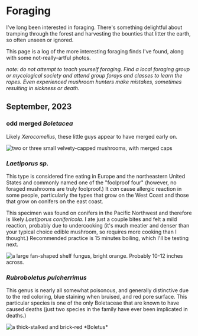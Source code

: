 # Foraging

I've long been interested in foraging. There's something delightful about tramping through the forest and harvesting the bounties that litter the earth, so often unseen or ignored.

This page is a log of the more interesting foraging finds I've found, along with some not-really-artful photos.

*note: do not attempt to teach yourself foraging. Find a local foraging group or mycological society and attend group forays and classes to learn the ropes. Even experienced mushroom hunters make mistakes, sometimes resulting in sickness or death.*

## September, 2023

### odd merged *Boletacea*

Likely *Xerocomellus*, these little guys appear to have merged early on.

![](/assets/photos/mushrooms/merged-xerocomellus.jpg "two or three small velvety-capped mushrooms, with merged caps")

### *Laetiporus sp.*

This type is considered fine eating in Europe and the northeastern United States and commonly named one of the "foolproof four" (however, no foraged mushrooms are truly foolproof.) It *can* cause allergic reaction in some people, particularly the types that grow on the West Coast and those that grow on conifers on the east coast.

This specimen was found on conifers in the Pacific Northwest and therefore is likely *Laetiporus conifericola*. I ate just a couple bites and felt a mild reaction, probably due to undercooking (it's much meatier and denser than your typical choice edible mushroom, so requires more cooking than I thought.) Recommended practice is 15 minutes boiling, which I'll be testing next.

![](/assets/photos/mushrooms/cotw.jpg "a large fan-shaped shelf fungus, bright orange. Probably 10-12 inches across.")

### *Rubroboletus pulcherrimus*

This genus is nearly all somewhat poisonous, and generally distinctive due to the red coloring, blue staining when bruised, and red pore surface. This particular species is one of the only Boletaceae that are known to have caused deaths (just two species in the family have ever been implicated in deaths.)

![](/assets/photos/mushrooms/rubruboletus.jpg "a thick-stalked and brick-red *Boletus*")
